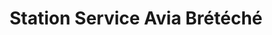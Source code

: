 ---
title: "Station Service Avia Brétéché"
url: /la-chapelle-achard/station-service-avia-breteche/
shop: commodité
---